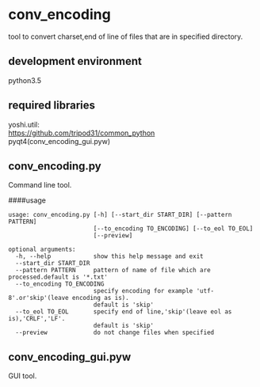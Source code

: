 conv_encoding
=====
tool to convert charset,end of line of files that are in specified directory.

development environment
-----
python3.5

required libraries
-----
yoshi.util:  
<https://github.com/tripod31/common_python>  
pyqt4(conv_encoding_gui.pyw)

conv_encoding.py
-----
Command line tool.

####usage

    usage: conv_encoding.py [-h] [--start_dir START_DIR] [--pattern PATTERN]
                            [--to_encoding TO_ENCODING] [--to_eol TO_EOL]
                            [--preview]
    
    optional arguments:
      -h, --help            show this help message and exit
      --start_dir START_DIR
      --pattern PATTERN     pattern of name of file which are processed.default is '*.txt'
      --to_encoding TO_ENCODING
                            specify encoding for example 'utf-8'.or'skip'(leave encoding as is).
                            default is 'skip'
      --to_eol TO_EOL       specify end of line,'skip'(leave eol as is),'CRLF','LF'.
                            default is 'skip'
      --preview             do not change files when specified
  
conv_encoding_gui.pyw
-----
GUI tool.